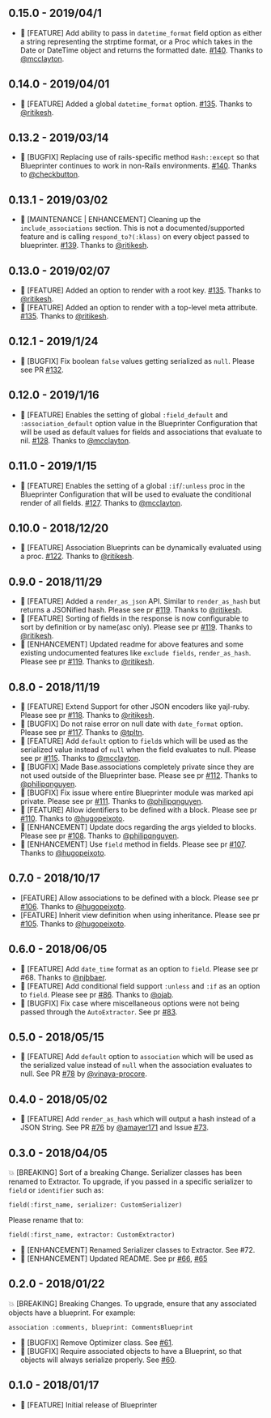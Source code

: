 ## 0.15.0  - 2019/04/1
* 🚀 [FEATURE] Add ability to pass in `datetime_format` field option as either a string representing the strptime format, or a Proc which takes in the Date or DateTime object and returns the formatted date. [#140](https://github.com/procore/blueprinter/pull/141). Thanks to [@mcclayton](https://github.com/mcclayton).


## 0.14.0  - 2019/04/01
* 🚀 [FEATURE] Added a global `datetime_format` option. [#135](https://github.com/procore/blueprinter/pull/143). Thanks to [@ritikesh](https://github.com/ritikesh).

## 0.13.2  - 2019/03/14
* 🐛 [BUGFIX] Replacing use of rails-specific method `Hash::except` so that Blueprinter continues to work in non-Rails environments. [#140](https://github.com/procore/blueprinter/pull/140). Thanks to [@checkbutton](https://github.com/checkbutton).

## 0.13.1  - 2019/03/02
* 💅 [MAINTENANCE | ENHANCEMENT] Cleaning up the `include_associations` section. This is not a documented/supported feature and is calling `respond_to?(:klass)` on every object passed to blueprinter. [#139](https://github.com/procore/blueprinter/pull/139). Thanks to [@ritikesh](https://github.com/ritikesh).

## 0.13.0  - 2019/02/07

* 🚀 [FEATURE] Added an option to render with a root key. [#135](https://github.com/procore/blueprinter/pull/135). Thanks to [@ritikesh](https://github.com/ritikesh).
* 🚀 [FEATURE] Added an option to render with a top-level meta attribute. [#135](https://github.com/procore/blueprinter/pull/135). Thanks to [@ritikesh](https://github.com/ritikesh).

## 0.12.1  - 2019/1/24

* 🐛 [BUGFIX] Fix boolean `false` values getting serialized as `null`. Please see PR [#132](https://github.com/procore/blueprinter/pull/132).

## 0.12.0  - 2019/1/16

* 🚀 [FEATURE] Enables the setting of global `:field_default` and `:association_default` option value in the Blueprinter Configuration that will be used as default values for fields and associations that evaluate to nil. [#128](https://github.com/procore/blueprinter/pull/128). Thanks to [@mcclayton](https://github.com/mcclayton).

## 0.11.0  - 2019/1/15

* 🚀 [FEATURE] Enables the setting of a global `:if`/`:unless` proc in the Blueprinter Configuration that will be used to evaluate the conditional render of all fields. [#127](https://github.com/procore/blueprinter/pull/127). Thanks to [@mcclayton](https://github.com/mcclayton).

## 0.10.0  - 2018/12/20

* 🚀 [FEATURE] Association Blueprints can be dynamically evaluated using a proc. [#122](https://github.com/procore/blueprinter/pull/122). Thanks to [@ritikesh](https://github.com/ritikesh).

## 0.9.0  - 2018/11/29

* 🚀 [FEATURE] Added a `render_as_json` API. Similar to `render_as_hash` but returns a JSONified hash. Please see pr [#119](https://github.com/procore/blueprinter/pull/119). Thanks to [@ritikesh](https://github.com/ritikesh).
* 🚀 [FEATURE] Sorting of fields in the response is now configurable to sort by definition or by name(asc only). Please see pr [#119](https://github.com/procore/blueprinter/pull/119). Thanks to [@ritikesh](https://github.com/ritikesh).
* 💅 [ENHANCEMENT] Updated readme for above features and some existing undocumented features like `exclude fields`, `render_as_hash`. Please see pr [#119](https://github.com/procore/blueprinter/pull/119). Thanks to [@ritikesh](https://github.com/ritikesh).

## 0.8.0  - 2018/11/19

* 🚀 [FEATURE] Extend Support for other JSON encoders like yajl-ruby. Please see pr [#118](https://github.com/procore/blueprinter/pull/118). Thanks to [@ritikesh](https://github.com/ritikesh).
* 🐛 [BUGFIX] Do not raise error on null date with `date_format` option. Please see pr [#117](https://github.com/procore/blueprinter/pull/117). Thanks to [@tpltn](https://github.com/tpltn).
* 🚀 [FEATURE] Add `default` option to `field`s which will be used as the serialized value instead of `null` when the field evaluates to null. Please see pr [#115](https://github.com/procore/blueprinter/pull/115). Thanks to [@mcclayton](https://github.com/mcclayton).
* 🐛 [BUGFIX] Made Base.associations completely private since they are not used outside of the Blueprinter base. Please see pr [#112](https://github.com/procore/blueprinter/pull/112). Thanks to [@philipqnguyen](https://github.com/philipqnguyen).
* 🐛 [BUGFIX] Fix issue where entire Blueprinter module was marked api private. Please see pr [#111](https://github.com/procore/blueprinter/pull/111). Thanks to [@philipqnguyen](https://github.com/philipqnguyen).
* 🚀 [FEATURE] Allow identifiers to be defined with a block. Please see pr [#110](https://github.com/procore/blueprinter/pull/110). Thanks to [@hugopeixoto](https://github.com/hugopeixoto).
* 💅 [ENHANCEMENT] Update docs regarding the args yielded to blocks. Please see pr [#108](https://github.com/procore/blueprinter/pull/108). Thanks to [@philipqnguyen](https://github.com/philipqnguyen).
* 💅 [ENHANCEMENT] Use `field` method in fields. Please see pr [#107](https://github.com/procore/blueprinter/pull/107). Thanks to [@hugopeixoto](https://github.com/hugopeixoto).

## 0.7.0  - 2018/10/17

* [FEATURE] Allow associations to be defined with a block. Please see pr [#106](https://github.com/procore/blueprinter/pull/106). Thanks to [@hugopeixoto](https://github.com/hugopeixoto).
* [FEATURE] Inherit view definition when using inheritance. Please see pr [#105](https://github.com/procore/blueprinter/pull/105). Thanks to [@hugopeixoto](https://github.com/hugopeixoto).

## 0.6.0  - 2018/06/05

* 🚀 [FEATURE] Add `date_time` format as an option to `field`. Please see pr #68. Thanks to [@njbbaer](https://github.com/njbbaer).
* 🚀 [FEATURE] Add conditional field support `:unless` and `:if` as an option to `field`. Please see pr [#86](https://github.com/procore/blueprinter/pull/86). Thanks to [@ojab](https://github.com/ojab).
* 🐛 [BUGFIX] Fix case where miscellaneous options were not being passed through the `AutoExtractor`. See pr [#83](https://github.com/procore/blueprinter/pull/83).

## 0.5.0  - 2018/05/15

* 🚀 [FEATURE] Add `default` option to `association` which will be used as the serialized value instead of `null` when the association evaluates to null.
See PR [#78](https://github.com/procore/blueprinter/pull/78) by [@vinaya-procore](https://github.com/vinaya-procore).

## 0.4.0  - 2018/05/02

* 🚀 [FEATURE] Add `render_as_hash` which will output a hash instead of
a JSON String. See PR [#76](https://github.com/procore/blueprinter/pull/76) by [@amayer171](https://github.com/amayer171) and Issue [#73](https://github.com/procore/blueprinter/issues/73).

## 0.3.0  - 2018/04/05

💥 [BREAKING] Sort of a breaking Change. Serializer classes has been renamed to Extractor. To upgrade, if you passed in a specific serializer to `field` or `identifier` such as:

```
field(:first_name, serializer: CustomSerializer)
```

Please rename that to:

```
field(:first_name, extractor: CustomExtractor)
```

* 💅 [ENHANCEMENT] Renamed Serializer classes to Extractor. See #72.
* 💅 [ENHANCEMENT] Updated README. See pr [#66](https://github.com/procore/blueprinter/pull/66), [#65](https://github.com/procore/blueprinter/pull/65)

## 0.2.0  - 2018/01/22

💥 [BREAKING] Breaking Changes. To upgrade, ensure that any associated objects have a blueprint. For example:
```
association :comments, blueprint: CommentsBlueprint
```

* 🐛 [BUGFIX] Remove Optimizer class. See [#61](https://github.com/procore/blueprinter/pull/61).
* 🐛 [BUGFIX] Require associated objects to have a Blueprint, so that objects will always serialize properly. See [#60](https://github.com/procore/blueprinter/pull/60).

## 0.1.0  - 2018/01/17

* 🚀 [FEATURE] Initial release of Blueprinter

